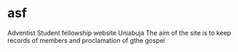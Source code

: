 # asf

Adventist Student fellowship website Uniabuja
The aim of the site is to keep records of members and proclamation of gthe gospel
